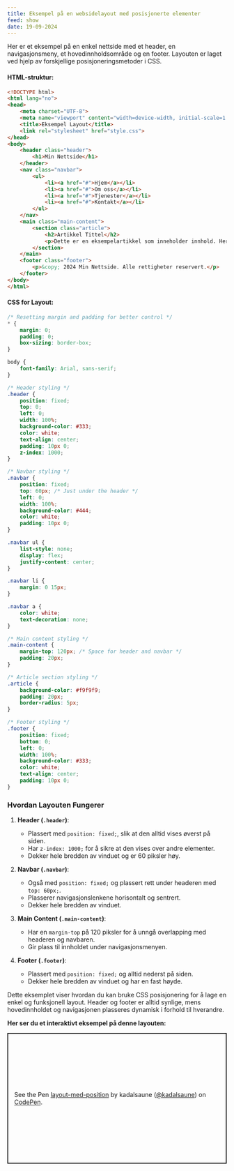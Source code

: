 ```yaml
---
title: Eksempel på en websidelayout med posisjonerte elementer
feed: show
date: 19-09-2024
---
```



Her er et eksempel på en enkel nettside med et header, en navigasjonsmeny, et hovedinnholdsområde og en footer. Layouten er laget ved hjelp av forskjellige posisjoneringsmetoder i CSS.

#### HTML-struktur:
```html
<!DOCTYPE html>
<html lang="no">
<head>
    <meta charset="UTF-8">
    <meta name="viewport" content="width=device-width, initial-scale=1.0">
    <title>Eksempel Layout</title>
    <link rel="stylesheet" href="style.css">
</head>
<body>
    <header class="header">
        <h1>Min Nettside</h1>
    </header>
    <nav class="navbar">
        <ul>
            <li><a href="#">Hjem</a></li>
            <li><a href="#">Om oss</a></li>
            <li><a href="#">Tjenester</a></li>
            <li><a href="#">Kontakt</a></li>
        </ul>
    </nav>
    <main class="main-content">
        <section class="article">
            <h2>Artikkel Tittel</h2>
            <p>Dette er en eksempelartikkel som inneholder innhold. Her kan du plassere all relevant informasjon som skal vises til besøkende på nettsiden din.</p>
        </section>
    </main>
    <footer class="footer">
        <p>&copy; 2024 Min Nettside. Alle rettigheter reservert.</p>
    </footer>
</body>
</html>
```

#### CSS for Layout:
```css
/* Resetting margin and padding for better control */
* {
    margin: 0;
    padding: 0;
    box-sizing: border-box;
}

body {
    font-family: Arial, sans-serif;
}

/* Header styling */
.header {
    position: fixed;
    top: 0;
    left: 0;
    width: 100%;
    background-color: #333;
    color: white;
    text-align: center;
    padding: 10px 0;
    z-index: 1000;
}

/* Navbar styling */
.navbar {
    position: fixed;
    top: 60px; /* Just under the header */
    left: 0;
    width: 100%;
    background-color: #444;
    color: white;
    padding: 10px 0;
}

.navbar ul {
    list-style: none;
    display: flex;
    justify-content: center;
}

.navbar li {
    margin: 0 15px;
}

.navbar a {
    color: white;
    text-decoration: none;
}

/* Main content styling */
.main-content {
    margin-top: 120px; /* Space for header and navbar */
    padding: 20px;
}

/* Article section styling */
.article {
    background-color: #f9f9f9;
    padding: 20px;
    border-radius: 5px;
}

/* Footer styling */
.footer {
    position: fixed;
    bottom: 0;
    left: 0;
    width: 100%;
    background-color: #333;
    color: white;
    text-align: center;
    padding: 10px 0;
}
```

### Hvordan Layouten Fungerer

1. **Header (`.header`)**:
   - Plassert med `position: fixed;`, slik at den alltid vises øverst på siden.
   - Har `z-index: 1000;` for å sikre at den vises over andre elementer.
   - Dekker hele bredden av vinduet og er 60 piksler høy.

2. **Navbar (`.navbar`)**:
   - Også med `position: fixed;` og plassert rett under headeren med `top: 60px;`.
   - Plasserer navigasjonslenkene horisontalt og sentrert.
   - Dekker hele bredden av vinduet.

3. **Main Content (`.main-content`)**:
   - Har en `margin-top` på 120 piksler for å unngå overlapping med headeren og navbaren.
   - Gir plass til innholdet under navigasjonsmenyen.

4. **Footer (`.footer`)**:
   - Plassert med `position: fixed;` og alltid nederst på siden.
   - Dekker hele bredden av vinduet og har en fast høyde.

Dette eksemplet viser hvordan du kan bruke CSS posisjonering for å lage en enkel og funksjonell layout. Header og footer er alltid synlige, mens hovedinnholdet og navigasjonen plasseres dynamisk i forhold til hverandre.

**Her ser du et interaktivt eksempel på denne layouten:**
<p class="codepen" data-height="300" data-default-tab="html,result" data-slug-hash="bGPXRqg" data-pen-title="layout-med-position" data-editable="true" data-user="kadalsaune" style="height: 300px; box-sizing: border-box; display: flex; align-items: center; justify-content: center; border: 2px solid; margin: 1em 0; padding: 1em;">
  <span>See the Pen <a href="https://codepen.io/kadalsaune/pen/bGPXRqg">
  layout-med-position</a> by kadalsaune (<a href="https://codepen.io/kadalsaune">@kadalsaune</a>)
  on <a href="https://codepen.io">CodePen</a>.</span>
</p>
<script async src="https://cpwebassets.codepen.io/assets/embed/ei.js"></script>